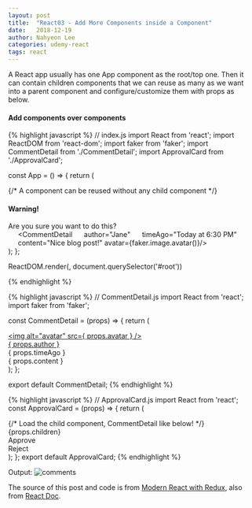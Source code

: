 ```yaml
---
layout: post
title:  "React03 - Add More Components inside a Component"
date:   2018-12-19
author: Nahyeon Lee
categories: udemy-react
tags: react
---
```


<p class="intro"><span class="dropcap">A</span> React app usually has one App component as the root/top one. Then it can contain children components that we can reuse as many as we want into a parent component and configure/customize them with props as below.  </p>

#### Add components over components
{% highlight javascript  %}
// index.js
import React from 'react';
import ReactDOM from 'react-dom';
import faker from 'faker';
import CommentDetail from './CommentDetail';
import ApprovalCard from './ApprovalCard';

const App = () => {
	return (
		<div className="ui container comments">
			<ApprovalCard>
				{/* A component can be reused without any child component */}
				<div>
				<h4>Warning!</h4>
				Are you sure you want to do this?
				</div>
			</ApprovalCard>
			<ApprovalCard>
				<CommentDetail 
				author="Sam" 
				timeAgo="Today at 4:30 PM" 
				content="Nice to know!" 
				avatar={faker.image.avatar()}/>
			</ApprovalCard>
			<ApprovalCard>
				<CommentDetail 
				author="Alex" 
				timeAgo="Today at 5:30 PM" 
				content="I like what you wrote there."
				avatar={faker.image.avatar()}/>
			</ApprovalCard>
			<ApprovalCard>
			     <CommentDetail 
			     author="Jane" 
			     timeAgo="Today at 6:30 PM" 
			     content="Nice blog post!"
				avatar={faker.image.avatar()}/>
			</ApprovalCard>
		</div>
	);
};

ReactDOM.render(<App />, document.querySelector('#root'))

{% endhighlight %}

{% highlight javascript  %}
// CommentDetail.js
import React from 'react';
import faker from 'faker';

const CommentDetail = (props) => {
	return (
		<div className="comment">
			<a href="/" className="avatar">
				<img alt="avatar" src={ props.avatar }
				/>
			</a>
		<div className="content">
			<a href="/" className="author">
				{ props.author }
			</a>
			<div className="metadata">
				<span className="date">{ props.timeAgo }</span>
			</div>
			<div className="text">{ props.content }</div>
			</div>
		</div>
	);
};

export default CommentDetail;
{% endhighlight %}

{% highlight javascript  %}
// ApprovalCard.js
import React from 'react';
const ApprovalCard = (props) => {
	return (
		<div className="ui card">
			{/* Load the child component, CommentDetail like below! */}
			<div className="content">{props.children}</div>
			<div className="extra content">
				<div className="ui two buttons">
					<div className="ui basic green button">Approve</div>
					<div className="ui basic red button">Reject</div>
				</div>
			</div>
		</div>
	);
};
export default ApprovalCard;
{% endhighlight %}

Output:
<img src="{{ '/assets/img/2018-12-19-comments.png' }}" alt="comments"> 

The source of this post and code is from [Modern React with Redux][udemy-react], also from [React Doc][react-doc].

[udemy-react]: https://www.udemy.com/react-redux/
[react-doc]: https://reactjs.org/docs/getting-started.html

